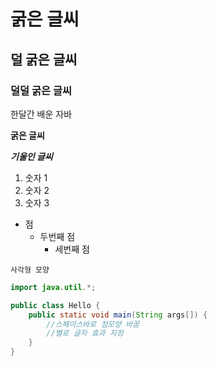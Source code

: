 # 굵은 글씨

## 덜 굵은 글씨

### 덜덜 굵은 글씨

한달간 배운 자바

**굵은 글씨**

***기울인 글씨***

1. 숫자 1
1. 숫자 2
1. 숫자 3

- 점
  - 두번째 점
    - 세번째 점

`사각형 모양`

```java
import java.util.*;

public class Hello {
    public static void main(String args[]) {
        //스페이스바로 점모양 바꿈
        //별로 글자 효과 지정
    }
}
```